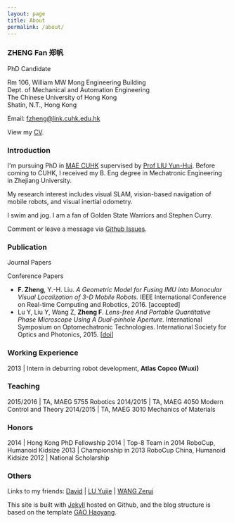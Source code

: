 ```yaml
---
layout: page
title: About
permalink: /about/
---
```


### ZHENG Fan 郑帆

PhD Candidate

Rm 106, William MW Mong Engineering Building<br>
Dept. of Mechanical and Automation Engineering<br>
The Chinese University of Hong Kong <br>
Shatin, N.T., Hong Kong

Email: [fzheng@link.cuhk.edu.hk](mailto:fzheng@link.cuhk.edu.hk)

View my [CV](/files/CV2016.pdf). 

### Introduction

I'm pursuing PhD in [MAE CUHK](http://www.mae.cuhk.edu.hk) supervised by [Prof LIU Yun-Hui](http://www.mae.cuhk.edu.hk/people/list.php?name=yhliu). Before coming to CUHK, I received my B. Eng degree in Mechatronic Engineering in Zhejiang University. 

My research interest includes visual SLAM, vision-based navigation of mobile robots, and visual inertial odometry.


I swim and jog. I am a fan of Golden State Warriors and Stephen Curry. 

Comment or leave a message via [Github Issues](https://github.com/izhengfan/izhengfan.github.io/issues).
 
### Publication

Journal Papers

Conference Papers

* __F. Zheng__, Y.-H. Liu. _A Geometric Model for Fusing IMU into Monocular Visual Localization of 3-D Mobile Robots._ IEEE International Conference on Real-time Computing and Robotics, 2016. [<a>accepted</a>]
* Lu Y, Liu Y, Wang Z, __Zheng F__. _Lens-free And Portable Quantitative Phase Microscope Using A Dual-pinhole Aperture._ International Symposium on Optomechatronic Technologies. International Society for Optics and Photonics, 2015. \[[doi](http://dx.doi.org/10.1051/matecconf/20153204002)\]


### Working Experience

2013 |  Intern in deburring robot development, __Atlas Copco (Wuxi)__

### Teaching

2015/2016	|  TA, MAEG 5755 Robotics
2014/2015   |  TA, MAEG 4050 Modern Control and Theory
2014/2015   |  TA, MAEG 3010 Mechanics of Materials

### Honors

2014	| Hong Kong PhD Fellowship
2014	| Top-8 Team in 2014 RoboCup, Humanoid Kidsize
2013	| Championship in 2013 RoboCup China, Humanoid Kidsize
2012	| National Scholarship

### Others

Links to my friends: [David](http://www.mypolyuweb.hk/dnavar/) \| [LU Yujie](http://www.mae.cuhk.edu.hk/~yjlu/) \| [WANG Zerui](http://www.wangzerui.com)

This site is built with [Jekyll](http://jekyllrb.com/) hosted on Github, and the blog structure is based on the template [GAO Haoyang](https://github.com/Gaohaoyang/gaohaoyang.github.io).
